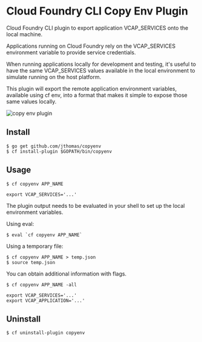 # Cloud Foundry CLI Copy Env Plugin

Cloud Foundry CLI plugin to export application VCAP_SERVICES onto the local machine.

Applications running on Cloud Foundry rely on the VCAP_SERVICES environment variable to provide service credentials. 

When running applications locally for development and testing, it's useful to have the same VCAP_SERVICES values available in the local environment to simulate running on the host platform.


This plugin will export the remote application environment variables, available using cf env, into a format that makes it simple to expose those same values locally. 

![copy env plugin](https://dl.dropboxusercontent.com/u/10404736/copyenv.gif)

## Install

```
$ go get github.com/jthomas/copyenv
$ cf install-plugin $GOPATH/bin/copyenv
```

## Usage

```
$ cf copyenv APP_NAME

export VCAP_SERVICES='...'
```
The plugin output needs to be evaluated in your shell to set up the
local environment variables.

Using eval: 
```
$ eval `cf copyenv APP_NAME` 
```

Using a temporary file:
```
$ cf copyenv APP_NAME > temp.json
$ source temp.json
```

You can obtain additional information with flags.
```
$ cf copyenv APP_NAME -all

export VCAP_SERVICES='...'
export VCAP_APPLICATION='...'
```


## Uninstall

```
$ cf uninstall-plugin copyenv
```
